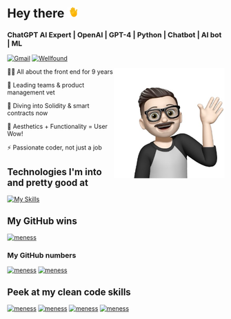 # Hey there <img src="https://github.com/meness/meness/blob/main/wave.gif?raw=true" width="24px"/>

### ChatGPT AI Expert | OpenAI | GPT-4 | Python | Chatbot | AI bot | ML


<a href="mailto:smanolaf38@gmail.com"><img width="32" height="32" src="https://cdn.simpleicons.org/gmail/EA4335" alt="Gmail" /></a>
<a href="https://github.com/RisingStar38" target="_blank"><img width="32" height="32" src="https://cdn.simpleicons.org/wellfound/000000" alt="Wellfound" /></a>

<a href="https://github.com/meness/"><img align="right" style="width:16rem; height:auto;" src="https://github.com/meness/meness/blob/main/IMG_1312.jpeg?raw=true" alt="Hey there"/></a>

👨‍💻 All about the front end for 9 years

💼 Leading teams & product management vet

🌱 Diving into Solidity & smart contracts now

🎨 Aesthetics + Functionality = User Wow!

⚡ Passionate coder, not just a job

## Technologies I'm into and pretty good at

[![My Skills](https://skillicons.dev/icons?i=git,openai,aws,bootstrap,css,docker,express,figma,firebase,github,html,java,js,kotlin,solidity,linux,mongodb,mysql,nextjs,nodejs,nestjs,react,redux,tailwind,ts,apollo,bun,cloudflare,cypress,gcp,gulp,heroku,jest,less,netlify,nginx,npm,prisma,reactivex,redis,regex,sass,sentry,vercel,yarn,chai&perline=13&theme=light)](https://skillicons.dev)

## My GitHub wins

<a href="https://github.com/meness?tab=repositories"><img src="https://github-profile-trophy.vercel.app/?username=meness&column=6&margin-w=12&margin-h=15" alt="meness"></a> 

### My GitHub numbers

<p float="left">
  <a href="https://github.com/meness/"><img src="https://gh-readme-stats.homaun.link/api?username=meness&include_all_commits=true&hide=stars,contribs&show=reviews,prs_merged" alt="meness" /></a>
  <a href="https://github.com/meness/"><img src="https://gh-readme-streak-stats.homaun.link/?user=meness&mode=weekly&hide_longest_streak=true&card_width=350" alt="meness" /></a>
</p>

## Peek at my clean code skills

<p float="left">
  <a href="https://github.com/meness/linum-labs" target="_blank"><img src="https://gh-readme-stats.homaun.link/api/pin/?username=meness&repo=linum-labs" alt="meness" /></a>
  <a href="https://github.com/meness/ge-code-challenge" target="_blank"><img src="https://gh-readme-stats.homaun.link/api/pin/?username=meness&repo=ge-code-challenge" alt="meness" /></a>
  <a href="https://github.com/meness/neptune-challenge" target="_blank"><img src="https://gh-readme-stats.homaun.link/api/pin/?username=meness&repo=neptune-challenge" alt="meness" /></a>
  <a href="https://github.com/meness/spoke-challenge" target="_blank"><img src="https://gh-readme-stats.homaun.link/api/pin/?username=meness&repo=spoke-challenge" alt="meness" /></a>
</p>
